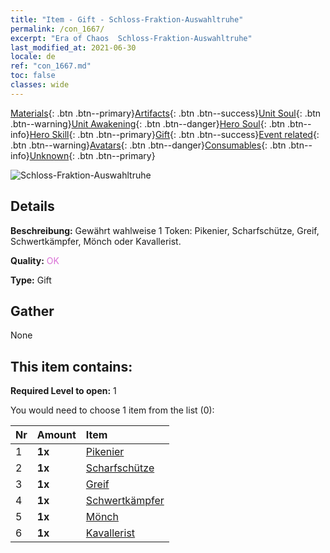 ```yaml
---
title: "Item - Gift - Schloss-Fraktion-Auswahltruhe"
permalink: /con_1667/
excerpt: "Era of Chaos  Schloss-Fraktion-Auswahltruhe"
last_modified_at: 2021-06-30
locale: de
ref: "con_1667.md"
toc: false
classes: wide
---
```

 [Materials](/ItemsDE/){: .btn .btn--primary}[Artifacts](/ItemsDE/Artifacts/){: .btn .btn--success}[Unit Soul](/ItemsDE/UnitSoul/){: .btn .btn--warning}[Unit Awakening](/ItemsDE/UnitAwakening/){: .btn .btn--danger}[Hero Soul](/ItemsDE/HeroSoul/){: .btn .btn--info}[Hero Skill](/ItemsDE/HeroSkill/){: .btn .btn--primary}[Gift](/ItemsDE/Gift/){: .btn .btn--success}[Event related](/ItemsDE/Events/){: .btn .btn--warning}[Avatars](/ItemsDE/Avatars/){: .btn .btn--danger}[Consumables](/ItemsDE/Consumables/){: .btn .btn--info}[Unknown](/ItemsDE/Unknown/){: .btn .btn--primary}

 ![Schloss-Fraktion-Auswahltruhe](/images/t/i_907283.png)

## Details
 **Beschreibung:** Gewährt wahlweise 1 Token: Pikenier, Scharfschütze, Greif, Schwertkämpfer, Mönch oder Kavallerist.

 **Quality:** <span style="color: #DA70D6">OK</span>

 **Type:** Gift

## Gather

  None

## This item contains:

 **Required Level to open:** 1

 You would need to choose 1 item from the list (0):

  | Nr | Amount |     Item    |
  |:---|:-------|:------------|
  | 1 |  **1x** | [Pikenier](/ItemsDE/unt_190/) |  | 
  | 2 |  **1x** | [Scharfschütze](/ItemsDE/unt_191/) |  | 
  | 3 |  **1x** | [Greif](/ItemsDE/unt_192/) |  | 
  | 4 |  **1x** | [Schwertkämpfer](/ItemsDE/unt_193/) |  | 
  | 5 |  **1x** | [Mönch](/ItemsDE/unt_194/) |  | 
  | 6 |  **1x** | [Kavallerist](/ItemsDE/unt_195/) |  | 
